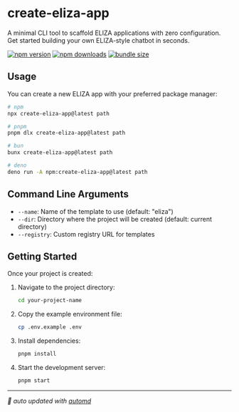 # create-eliza-app

A minimal CLI tool to scaffold ELIZA applications with zero configuration. Get started building your own ELIZA-style chatbot in seconds.

<!-- automd:badges color="yellow" license name="create-eliza-app" codecov bundlephobia packagephobia -->

[![npm version](https://img.shields.io/npm/v/create-eliza-app?color=yellow)](https://npmjs.com/package/create-eliza-app)
[![npm downloads](https://img.shields.io/npm/dm/create-eliza-app?color=yellow)](https://npm.chart.dev/create-eliza-app)
[![bundle size](https://img.shields.io/bundlephobia/minzip/create-eliza-app?color=yellow)](https://bundlephobia.com/package/create-eliza-app)

<!-- /automd -->

## Usage

You can create a new ELIZA app with your preferred package manager:

<!-- automd:pm-x version="latest" name="create-eliza-app" args="path" <flags>" -->

```sh
# npm
npx create-eliza-app@latest path

# pnpm
pnpm dlx create-eliza-app@latest path

# bun
bunx create-eliza-app@latest path

# deno
deno run -A npm:create-eliza-app@latest path
```

<!-- /automd -->

## Command Line Arguments

- `--name`: Name of the template to use (default: "eliza")
- `--dir`: Directory where the project will be created (default: current directory)
- `--registry`: Custom registry URL for templates

## Getting Started

Once your project is created:

1. Navigate to the project directory:

    ```bash
    cd your-project-name
    ```

2. Copy the example environment file:

    ```bash
    cp .env.example .env
    ```

3. Install dependencies:

    ```bash
    pnpm install
    ```

4. Start the development server:
    ```bash
    pnpm start
    ```

<!-- automd:with-automd -->

---

_🤖 auto updated with [automd](https://automd.unjs.io)_

<!-- /automd -->
